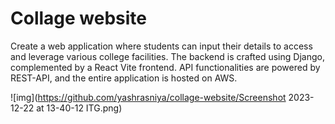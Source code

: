 # Collage website 

Create a web application where students can input their details to access and leverage various college facilities.
The backend is crafted using Django, complemented by a React Vite frontend. API functionalities are powered by
REST-API, and the entire application is hosted on AWS.

![img](https://github.com/yashrasniya/collage-website/Screenshot 2023-12-22 at 13-40-12 ITG.png)

